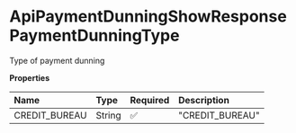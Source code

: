 # ApiPaymentDunningShowResponsePaymentDunningType

Type of payment dunning

**Properties**

| Name          | Type   | Required | Description     |
| :------------ | :----- | :------- | :-------------- |
| CREDIT_BUREAU | String | ✅       | "CREDIT_BUREAU" |

<!-- This file was generated by liblab | https://liblab.com/ -->
